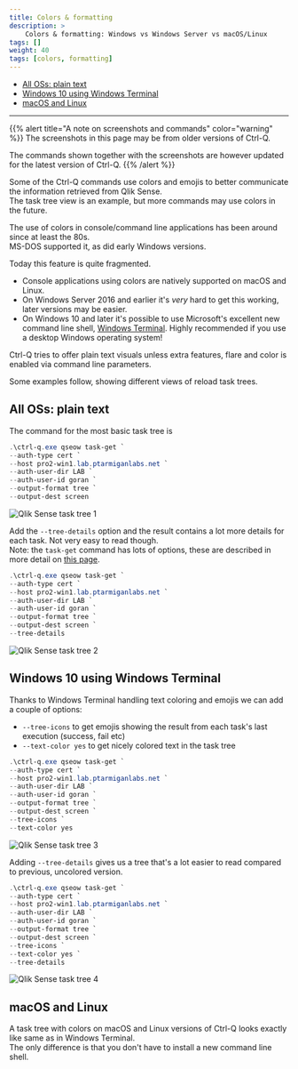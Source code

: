 ```yaml
---
title: Colors & formatting
description: >
    Colors & formatting: Windows vs Windows Server vs macOS/Linux
tags: []
weight: 40
tags: [colors, formatting]
---
```


- [All OSs: plain text](#all-oss-plain-text)
- [Windows 10 using Windows Terminal](#windows-10-using-windows-terminal)
- [macOS and Linux](#macos-and-linux)

---

{{% alert title="A note on screenshots and commands" color="warning" %}}
The screenshots in this page may be from older versions of Ctrl-Q.

The commands shown together with the screenshots are however updated for the latest version of Ctrl-Q.
{{% /alert %}}

Some of the Ctrl-Q commands use colors and emojis to better communicate the information retrieved from Qlik Sense.  
The task tree view is an example, but more commands may use colors in the future.

The use of colors in console/command line applications has been around since at least the 80s.  
MS-DOS supported it, as did early Windows versions.

Today this feature is quite fragmented.

- Console applications using colors are natively supported on macOS and Linux.  
- On Windows Server 2016 and earlier it's _very_ hard to get this working, later versions may be easier.  
- On Windows 10 and later it's possible to use Microsoft's excellent new command line shell, [Windows Terminal](https://github.com/microsoft/terminal). Highly recommended if you use a desktop Windows operating system!

Ctrl-Q tries to offer plain text visuals unless extra features, flare and color is enabled via command line parameters.

Some examples follow, showing different views of reload task trees.

## All OSs: plain text

The command for the most basic task tree is

```powershell
.\ctrl-q.exe qseow task-get `
--auth-type cert `
--host pro2-win1.lab.ptarmiganlabs.net `
--auth-user-dir LAB `
--auth-user-id goran `
--output-format tree `
--output-dest screen
```

![Qlik Sense task tree 1](/img/task-tree-no-color-1.png "Qlik Sense task tree with no colors or task details")

Add the `--tree-details` option and the result contains a lot more details for each task. Not very easy to read though.  
Note: the `task-get` command has lots of options, these are described in more detail on [this page](/docs/command/task/#list-tasks-as-tree).

```powershell
.\ctrl-q.exe qseow task-get `
--auth-type cert `
--host pro2-win1.lab.ptarmiganlabs.net `
--auth-user-dir LAB `
--auth-user-id goran `
--output-format tree `
--output-dest screen `
--tree-details
```

![Qlik Sense task tree 2](/img/task-tree-no-color-details-1.png "Qlik Sense task tree with task details but no colors")

## Windows 10 using Windows Terminal

Thanks to Windows Terminal handling text coloring and emojis we can add a couple of options:

- `--tree-icons` to get emojis showing the result from each task's last execution (success, fail etc)
- `--text-color yes` to get nicely colored text in the task tree

```powershell
.\ctrl-q.exe qseow task-get `
--auth-type cert `
--host pro2-win1.lab.ptarmiganlabs.net `
--auth-user-dir LAB `
--auth-user-id goran `
--output-format tree `
--output-dest screen `
--tree-icons `
--text-color yes
```

![Qlik Sense task tree 3](/img/task-tree-color-1.png "Qlik Sense task tree with colors but no task details")

Adding `--tree-details` gives us a tree that's a lot easier to read compared to previous, uncolored version.

```powershell
.\ctrl-q.exe qseow task-get `
--auth-type cert `
--host pro2-win1.lab.ptarmiganlabs.net `
--auth-user-dir LAB `
--auth-user-id goran `
--output-format tree `
--output-dest screen `
--tree-icons `
--text-color yes `
--tree-details
```

![Qlik Sense task tree 4](/img/task-tree-color-details-1.png "Qlik Sense task tree with task details and colors")

## macOS and Linux

A task tree with colors on macOS and Linux versions of Ctrl-Q looks exactly like same as in Windows Terminal.  
The only difference is that you don't have to install a new command line shell.
